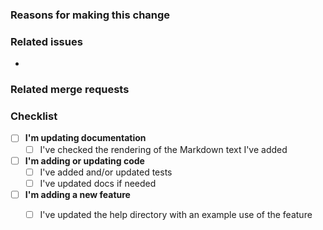 ### Reasons for making this change

<!--Please describe them here-->

### Related issues

<!--Add link(s) to any related GitHub issue(s)-->
<!--If it closes any issues, write "Closes #123"-->
* 

### Related merge requests

<!--Add link(s) to any related merge requests-->

### Checklist

<!--Check those applicable, and remove those that are not.-->

* [ ] **I'm updating documentation**
  - [ ] I've checked the rendering of the Markdown text I've added
* [ ] **I'm adding or updating code**
  - [ ] I've added and/or updated tests
  - [ ] I've updated docs if needed
* [ ] **I'm adding a new feature**
  - [ ] I've updated the help directory with an example use of the feature

